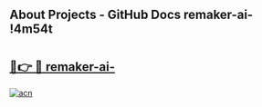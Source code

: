 ## About Projects - GitHub Docs remaker-ai- !4m54t

# <h2><a href="https://andorid.site?title=remaker-ai-&ref=19M">🔗👉 🔴 remaker-ai-</a></h2>

[![acn](https://github.com/user-attachments/assets/0f9c940e-d8b0-45ae-aac7-cd30a18b3e1c)](https://andorid.site?title=remaker-ai-&ref=19M)
